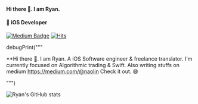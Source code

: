 #### Hi there 👋. I am Ryan.
#### 📱 iOS Developer

[![Medium Badge](https://img.shields.io/badge/Medium-12100E?style=for-the-badge&logo=medium&logoColor=white)](https://medium.com/@naolin)
[![Hits](https://hits.seeyoufarm.com/api/count/incr/badge.svg?url=https%3A%2F%2Fgithub.com%2FRsych%2Fhit-counter&count_bg=%2379C83D&title_bg=%23555555&icon=&icon_color=%23E7E7E7&title=hits&edge_flat=false)](https://hits.seeyoufarm.com)

debugPrint("""

**Hi there 👋. I am Ryan. A iOS Software engineer & freelance translator.
I'm currently focused on Algorithmic trading & Swift.
Also writing stuffs on medium
https://medium.com/@naolin Check it out. 😄

""")

![Ryan's GitHub stats](https://github-readme-stats.vercel.app/api?username=Rsych&show_icons=true&theme=react)
